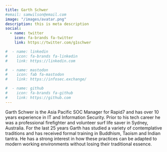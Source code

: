 ```yaml
---
title: Garth Schwer
#email: samwilson@email.com
image: "/images/avatar.png"
description: this is meta description
social:
  - name: twitter
    icon: fa-brands fa-twitter
    link: https://twitter.com/g1schwer

#  - name: linkedin
#    icon: fa-brands fa-linkedin
#    link: https://linkedin.com

#  - name: mastodon
#    icon: fab fa-mastodon
#    link: https://infosec.exchange/

#  - name: github
#    icon: fa-brands fa-github
#    link: https://github.com
---
```


Garth Schwer is the Asia Pacific SOC Manager for Rapid7 and has over 10 years experience in IT and Information Security. Prior to his tech career he was a professional firefighter and volunteer surf life saver in Sydney, Australia. For the last 25 years Garth has studied a variety of contemplative traditions and has received formal training in Buddhism, Taoism and Indian tantra. He has a strong interest in how these practices can be adapted to modern working environments without losing their traditional essence.
